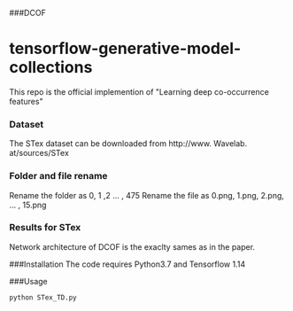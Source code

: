 ###DCOF
# tensorflow-generative-model-collections
This repo is the official implemention of "Learning deep co-occurrence features"

### Dataset
The STex dataset can be downloaded from http://www. Wavelab. at/sources/STex

### Folder and file rename
Rename the folder as 0, 1 ,2 ... , 475
Rename the file as 0.png, 1.png, 2.png, ... , 15.png


### Results for STex
Network architecture of DCOF is the exaclty sames as in the paper.  


###Installation
The code requires Python3.7 and Tensorflow 1.14
 
###Usage  
```
python STex_TD.py
```


```


